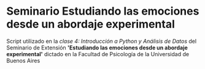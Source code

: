 # Seminario Estudiando las emociones desde un abordaje experimental

Script utilizado en la _clase 4: Introducción a Python y Análisis de Datos_ del Seminario de Extensión **'Estudiando las emociones desde un abordaje experimental'** dictado en la Facultad de Psicología de la Universidad de Buenos Aires

